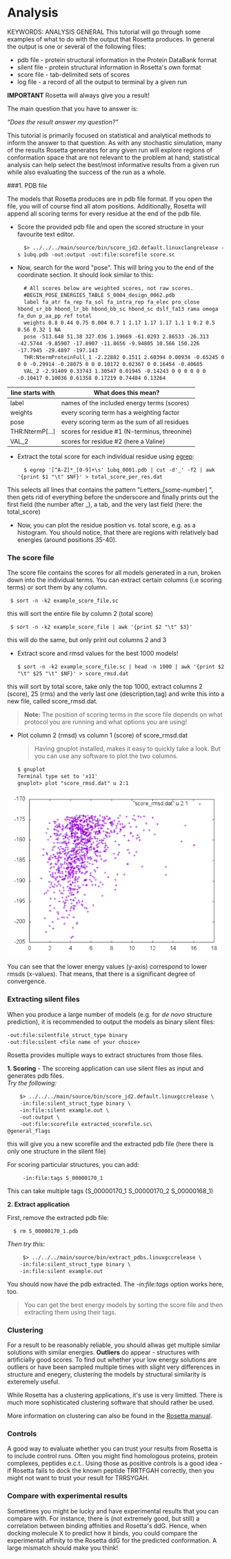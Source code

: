 # Analysis
KEYWORDS: ANALYSIS GENERAL
This tutorial will go through some examples of what to do with the output that Rosetta produces. In general the output is one or several of the following files:

* pdb file - protein structural information in the Protein DataBank format
* silent file - protein structural information in Rosetta's own format
* score file - tab-delimited sets of scores
* log file - a record of all the output to terminal by a given run

**IMPORTANT**  Rosetta will always give you a result!

The main question that you have to answer is: 

*"Does the result answer my question?"*

This tutorial is primarily focused on statistical and analytical methods to inform the answer to that question. As with any stochastic simulation, many of the results Rosetta generates for any given run will explore regions of conformation space that are not relevant to the problem at hand; statistical analysis can help select the best/most informative results from a given run while also evaluating the success of the run as a whole.

###1. PDB file

The models that Rosetta produces are in pdb file format. If you open the file, you will of course find all atom positions. Additionally, Rosetta will append all scoring terms for every residue at the end of the pdb file.

* Score the provided pdb file and open the scored structure in your favourite text editor.

        $> ../../../main/source/bin/score_jd2.default.linuxclangrelease -s 1ubq.pdb -out:output -out:file:scorefile score.sc
    
* Now, search for the word "pose". This will bring you to the end of the coordinate section. It should look similar to this:

        # All scores below are weighted scores, not raw scores.
        #BEGIN_POSE_ENERGIES_TABLE S_0004_design_0062.pdb
        label fa_atr fa_rep fa_sol fa_intra_rep fa_elec pro_close hbond_sr_bb hbond_lr_bb hbond_bb_sc hbond_sc dslf_fa13 rama omega fa_dun p_aa_pp ref total
        weights 0.8 0.44 0.75 0.004 0.7 1 1.17 1.17 1.17 1.1 1 0.2 0.5 0.56 0.32 1 NA
        pose -513.648 51.38 327.036 1.19669 -61.0293 2.86533 -26.313 -42.5744 -9.85907 -17.8907 -11.8656 -9.94805 10.566 150.226 -17.7945 -29.4897 -197.143
        THR:NtermProteinFull_1 -2.22882 0.1511 2.60394 0.00934 -0.65245 0 0 0 -0.29914 -0.28075 0 0 0.10172 0.02367 0 0.16454 -0.40685 
        VAL_2 -2.91409 0.33743 1.30547 0.01945 -0.14243 0 0 0 0 0 0 -0.10417 0.10036 0.61358 0.17219 0.74484 0.13264
        
    
 
 |  line starts with     | What does this mean? |
 |--------|--------------------------------------------|  
 | label | names of the included energy terms (scores) |
 | weights | every scoring term has a weighting factor |
 | pose    | every scoring term as the sum of all residues |
 | THR:NtermP[...] | scores for residue #1 (N-terminus, threonine)   |
 | VAL_2 | scores for residue #2 (here a Valine)
 
* Extract the total score for each individual residue using [egrep](http://www.cs.columbia.edu/~tal/3261/fall07/handout/egrep_mini-tutorial.htm):  

        $ egrep '[^A-Z]*_[0-9]+\s' 1ubq_0001.pdb | cut -d'_' -f2 | awk '{print $1 "\t" $NF}' > total_score_per_res.dat   
 This selects all lines that contains the pattern "Letters_[some-number] ", then gets rid of everything before the underscore and finally prints out the first field (the number after _), a tab, and the very last field (here: the total_score)

* Now, you can plot the residue position vs. total score, e.g. as a histogram. You should notice, that there are regions with relatively bad energies (around positions 35-40). 

### The score file
The score file contains the scores for all models generated in a run, broken down into the individual terms. You can extract certain columns (i.e scoring terms) or sort them by any column.

     $ sort -n -k2 example_score_file.sc
   this will sort the entire file by column 2 (total score)
   
   	 $ sort -n -k2 example_score_file | awk '{print $2 "\t" $3}'
   this will do the same, but only print out columns 2 and 3
  
  * Extract score and rmsd values for the best 1000 models!   
           
        $ sort -n -k2 example_score_file.sc | head -n 1000 | awk '{print $2 "\t" $25 "\t" $NF}' > score_rmsd.dat
  this will sort by total score, take only the top 1000, extract columns 2 (score), 25 (rms) and the verly last one (description,tag) and write this into a new file, called score_rmsd.dat.
  > **Note:** The position of scoring terms in the score file depends on what protocol you are running and what options you are using!
  
  * Plot column 2 (rmsd) vs column 1 (score) of score_rmsd.dat
  	> Having gnuplot installed, makes it easy to quickly take a look. But you can use any software to plot the two columns.
  	  
  	    $ gnuplot
  	    Terminal type set to 'x11'   
        gnuplot> plot "score_rmsd.dat" u 2:1 
  	
  ![](analysis_plot.png)
  
   You can see that the lower energy values (y-axis) correspond to lower rmsds (x-values). That means, that there is a significant degree of convergence. 
 
### Extracting silent files
When you produce a large number of models (e.g. for *de novo* structure prediction), it is recommended to output the models as binary silent files:

    -out:file:silentfile_struct_type binary
    -out:file:silent <file name of your choice>
    
Rosetta provides multiple ways to extract structures from those files.

**1. Scoring** - The scoreing application can use silent files as input and generates pdb files.  
*Try the following:*

        $> ../../../main/source/bin/score_jd2.default.linuxgccrelease \
        -in:file:silent_struct_type binary \
        -in:file:silent example.out \
        -out:output \
        -out:file:scorefile extracted_scorefile.sc\
	@general_flags
        
   this will give you a new scorefile and the extracted pdb file (here there is only one structure in the silent file)
   
   For scoring particular structures, you can add:
   
         -in:file:tags S_00000170_1

This can take multiple tags (S\_00000170\_1 S\_00000170\_2 S\_00000168\_1)  
  
 **2. Extract application**
 
 First, remove the extracted pdb file:
   
      $ rm S_00000170_1.pdb 
 
 *Then try this:*
 
         $> ../../../main/source/bin/extract_pdbs.linuxgccrelease \
        -in:file:silent_struct_type binary \
        -in:file:silent example.out
 
 You should now have the pdb extracted. The *-in:file:tags* option works here, too.
 
> You can get the best energy models by sorting the score file and  then extracting them using their tags.

### Clustering

For a result to be reasonably reliable, you should allwas get multiple similar solutions with similar energies. **Outliers** do appear - structures with artificially good scores. To find out whether your low energy solutions are outliers or have been sampled multiple times with slight very differences in structure and enegery, clustering the models by structural similarity is exteremely useful.

While Rosetta has a clustering applications, it's use is very limitted. There is much more sophisticated clustering software that should rather be used.

More information on clustering can also be found in the [Rosetta manual](https://www.rosettacommons.org/docs/latest/getting_started/Analyzing-Results).

### Controls
A good way to evaluate whether you can trust your results from Rosetta is to include control runs. Often you might find homologous proteins, protein complexes, peptides e.c.t.. Using those as positive controls is a good idea - if Rosetta fails to dock the known peptide TRRTFGAH correctly, then you might not want to trust your result for TRRSYGAH. 

### Compare with experimental results
Sometimes you might be lucky and have experimental results that you can compare with. For instance, there is (not extremely good, but still) a correlation between binding affnities and Rosetta's ddG. Hence, when docking molecule X to predict how it binds, you could compare the experimental affinity to the Rosetta ddG for the predicted conformation. A large mismatch should make you think!
 
